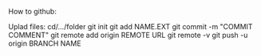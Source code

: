 How to github:

Uplad files:
	cd/.../folder
	git init
	git add NAME.EXT
	git commit -m "COMMIT COMMENT"
	git remote add origin REMOTE URL
	git remote -v
	git push -u origin BRANCH NAME
	


